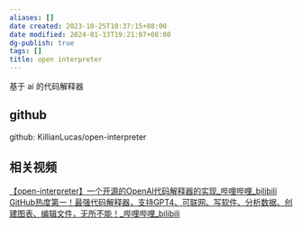 ```yaml
---
aliases: []
date created: 2023-10-25T10:37:15+08:00
date modified: 2024-01-13T19:21:07+08:00
dg-publish: true
tags: []
title: open interpreter
---
```


基于 ai 的代码解释器
## github
github: KillianLucas/open-interpreter
## 相关视频
[【open-interpreter】一个开源的OpenAI代码解释器的实现\_哔哩哔哩\_bilibili](https://www.bilibili.com/video/BV1G14y1r7no/?-Arouter=story&buvid=XY630CE669F34078F341989B1EE06E60B0127&is_story_h5=false&mid=g8UDjEqHIS5oCexxb9oAEQ%3D%3D&p=1&plat_id=163&share_from=ugc&share_medium=android&share_plat=android&share_session_id=1ba878ba-8e79-4d05-a1f0-89dd03667936&share_source=COPY&share_tag=s_i&timestamp=1695138192&unique_k=aGUU8eY&up_id=15445514&vd_source=20cb3e7c6ad3d64f0eb2d763ff005080)  
[GitHub热度第一！最强代码解释器，支持GPT4、可联网、写软件、分析数据、创建图表、编辑文件，无所不能！\_哔哩哔哩\_bilibili](https://www.bilibili.com/video/BV1Nr4y1f7Bs/?buvid=XY630CE669F34078F341989B1EE06E60B0127&is_story_h5=false&mid=g8UDjEqHIS5oCexxb9oAEQ%3D%3D&p=1&plat_id=116&share_from=ugc&share_medium=android&share_plat=android&share_session_id=e35e6ffb-5f66-4771-8eea-9abe37222332&share_source=COPY&share_tag=s_i&timestamp=1695776299&unique_k=hDnizj4&up_id=492456340&vd_source=20cb3e7c6ad3d64f0eb2d763ff005080)
